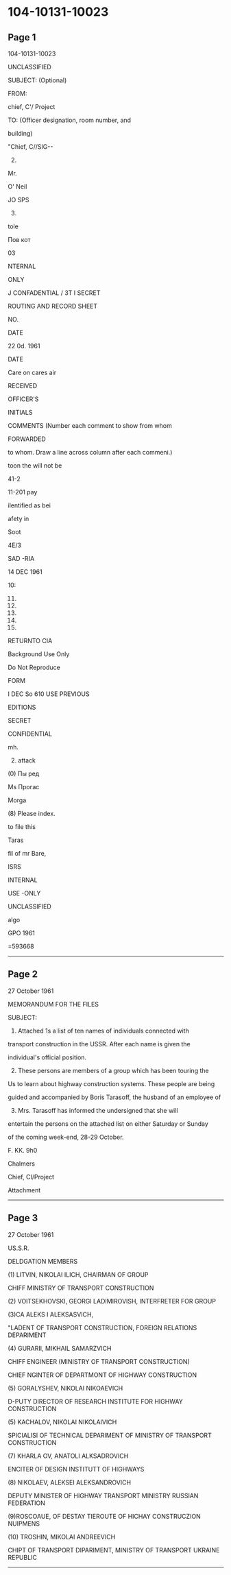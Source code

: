 # 104-10131-10023

## Page 1

104-10131-10023

UNCLASSIFIED

SUBJECT: (Optional)

FROM:

chief, C'/ Project

TO: (Officer designation, room number, and

building)

"Chief, C//SIG--

2.

Mr.

O' Neil

JO SPS

3.

tole

Пов кот

03

NTERNAL

ONLY

J CONFADENTIAL / 3T I SECRET

ROUTING AND RECORD SHEET

NO.

DATE

22 0d. 1961

DATE

Care on cares air

RECEIVED

OFFICER'S

INITIALS

COMMENTS (Number each comment to show from whom

FORWARDED

to whom. Draw a line across column after each commeni.)

toon the will not be

41-2

11-201 pay

ilentified as bei

afety in

Soot

4E/3

SAD -RIA

14 DEC 1961

10:

11.

12.

13.

14.

15.

RETURNTO CIA

Background Use Only

Do Not Reproduce

FORM

I DEC So 610 USE PREVIOUS

EDITIONS

SECRET

CONFIDENTIAL

mh.

2) attack

(0) Пы ред

Ms Прогас

Morga

(8) Please index.

to file this

Taras

fil of mr Bare,

ISRS

INTERNAL

USE -ONLY

UNCLASSIFIED

algo

GPO 1961

=593668

---

## Page 2

27 October 1961

MEMORANDUM FOR THE FILES

SUBJECT:

1. Attached 1s a list of ten names of individuals connected with

transport construction in the USSR. After each name is given the

individual's official position.

2. These persons are members of a group which has been touring the

Us to learn about highway construction systems. These people are being

guided and accompanied by Boris Tarasoff, the husband of an employee of

3. Mrs. Tarasoff has informed the undersigned that she will

entertain the persons on the attached list on either Saturday or Sunday

of the coming week-end, 28-29 October.

F. KK. 9h0

Chalmers

Chief, CI/Project

Attachment

---

## Page 3

27 October 1961

US.S.R.

DELDGATION MEMBERS

(1) LITVIN, NIKOLAI ILICH, CHAIRMAN OF GROUP

CHIFF MINISTRY OF TRANSPORT CONSTRUCTION

(2) VOITSEKHOVSKI, GEORGI LADIMIROVISH, INTERFRETER FOR GROUP

(3)CA ALEKS I ALEKSASVICH,

"LADENT OF TRANSPORT CONSTRUCTION, FOREIGN RELATIONS DEPARIMENT

(4) GURARII, MIKHAIL SAMARZVICH

CHIFF ENGINEER (MINISTRY OF TRANSPORT CONSTRUCTION)

CHIEF NGINTER OF DEPARTMONT OF HIGHWAY CONSTRUCTION

(5) GORALYSHEV, NIKOLAI NIKOAEVICH

D-PUTY DIRECTOR OF RESEARCH INSTITUTE FOR HIGHWAY CONSTRUCTION

(5) KACHALOV, NIKOLAI NIKOLAIVICH

SPICIALISI OF TECHNICAL DEPARIMENT OF MINISTRY OF TRANSPORT CONSTRUCTION

(7) KHARLA OV, ANATOLI ALKSADROVICH

ENCITER OF DESIGN INSTITUTT OF HIGHWAYS

(8) NIKOLAEV, ALEKSEI ALEKSANDROVICH

DEPUTY MINISTER OF HIGHWAY TRANSPORT MINISTRY RUSSIAN FEDERATION

(9)ROSCOAUE, OF DESTAY TIEROUTE OF HICHAY CONSTRUCZION NUIPMENS

(10) TROSHIN, MIKOLAI ANDREEVICH

CHIPT OF TRANSPORT DIPARIMENT, MINISTRY OF TRANSPORT UKRAINE REPUBLIC

---

